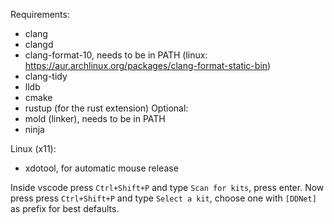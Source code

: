 Requirements:
- clang
- clangd
- clang-format-10, needs to be in PATH (linux: https://aur.archlinux.org/packages/clang-format-static-bin)
- clang-tidy
- lldb
- cmake
- rustup (for the rust extension)
Optional:
- mold (linker), needs to be in PATH
- ninja

Linux (x11):
- xdotool, for automatic mouse release

Inside vscode press `Ctrl+Shift+P` and type `Scan for kits`, press enter.
Now press press `Ctrl+Shift+P` and type `Select a kit`, choose one with `[DDNet]` as prefix for best defaults.
